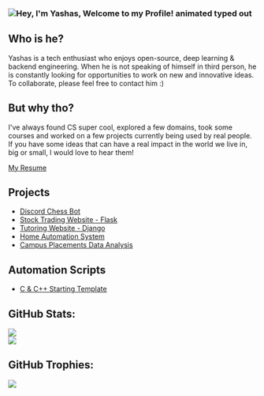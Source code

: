 ### <img src="https://readme-typing-svg.demolab.com?font=Operator+Mono&size=37&duration=2800&pause=2000&color=FAFAFA&center=true&vCenter=true&width=940&height=50&lines=Hey%2C+I'm+Yashas%2C+Welcome+to+my+Github+Profile!" align="middle" alt="Hey, I'm Yashas, Welcome to my Profile! animated typed out">

## Who is he?

Yashas is a tech enthusiast who enjoys open-source, deep learning & backend engineering. When he is not speaking of himself in third person, he is constantly looking for opportunities to work on new and innovative ideas. To collaborate, please feel free to contact him :)

## But why tho?

I've always found CS super cool, explored a few domains, took some courses and worked on a few projects currently being used by real people. If you have some ideas that can have a real impact in the world we live in, big or small, I would love to hear them!

[My Resume](https://drive.google.com/file/d/1Ea4FqzPMfEMz6ufrNitUDaxAdCX3uugD/view?usp=drive_link)

## Projects
- [Discord Chess Bot](https://github.com/coolyashas/Discord-Chess-Bot)
- [Stock Trading Website - Flask](https://github.com/coolyashas/Finance-Website)
- [Tutoring Website - Django](https://github.com/coolyashas/TutorHub)
- [Home Automation System](https://github.com/coolyashas/Home-Automation-System)
- [Campus Placements Data Analysis](https://github.com/coolyashas/Campus-Placements-Data-Analysis)

## Automation Scripts
- [C & C++ Starting Template](https://github.com/coolyashas/VSCode-Template-Automation)

## GitHub Stats:
![](https://github-readme-streak-stats.herokuapp.com/?user=coolyashas&theme=dark&hide_border=false)<br/>
![](https://github-readme-stats.vercel.app/api/top-langs/?username=coolyashas&theme=dark&hide_border=false&include_all_commits=true&count_private=true&layout=compact)

## GitHub Trophies:
![](https://github-profile-trophy.vercel.app/?username=coolyashas&theme=radical&no-frame=false&no-bg=true&margin-w=4)
